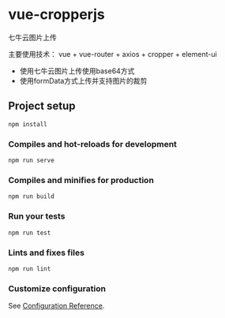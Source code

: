 # vue-cropperjs

七牛云图片上传

主要使用技术： vue + vue-router + axios + cropper + element-ui


- 使用七牛云图片上传使用base64方式
- 使用formData方式上传并支持图片的裁剪


## Project setup
```
npm install
```

### Compiles and hot-reloads for development
```
npm run serve
```

### Compiles and minifies for production
```
npm run build
```

### Run your tests
```
npm run test
```

### Lints and fixes files
```
npm run lint
```

### Customize configuration
See [Configuration Reference](https://cli.vuejs.org/config/).
